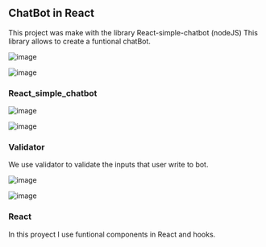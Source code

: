 ## ChatBot in React
This project was make with the library React-simple-chatbot (nodeJS) This library allows to create a funtional chatBot.

![image](https://user-images.githubusercontent.com/88061350/176792359-20db6c49-43d8-4a48-856a-7226420e548f.png)

![image](https://user-images.githubusercontent.com/88061350/176792739-eb1cd0c6-7fca-4cfd-8742-4e38d46fd731.png)


### React_simple_chatbot

![image](https://user-images.githubusercontent.com/88061350/176792584-1abdc65b-db8d-43d0-bf52-9dcc39cb8084.png)

![image](https://user-images.githubusercontent.com/88061350/176792644-d73bdf85-8b8e-4028-8293-e8f41290acc7.png)

### Validator
We use validator to validate the inputs that user write to bot.

![image](https://user-images.githubusercontent.com/88061350/176792491-3a2863f5-162d-4f1a-ab3e-d0e4469cc114.png)

![image](https://user-images.githubusercontent.com/88061350/176792524-4eb549cc-9213-4043-80a5-b6d1ed9aeca2.png)


### React

In this proyect I use funtional components in React and hooks.
